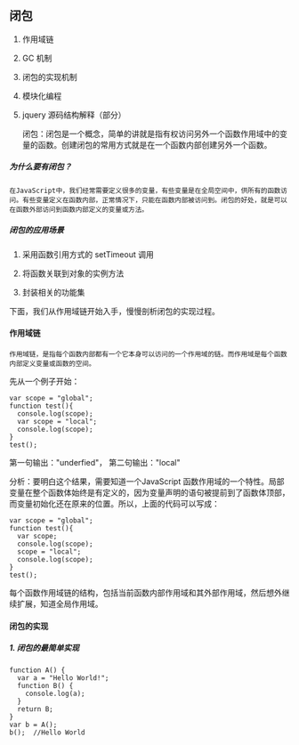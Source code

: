 
## 闭包

1. 作用域链
2. GC 机制
3. 闭包的实现机制
4. 模块化编程
5. jquery 源码结构解释（部分）


    闭包：闭包是一个概念，简单的讲就是指有权访问另外一个函数作用域中的变量的函数。创建闭包的常用方式就是在一个函数内部创建另外一个函数。

##### 为什么要有闭包？

    在JavaScript中，我们经常需要定义很多的变量，有些变量是在全局空间中，供所有的函数访问。有些变量定义在函数内部，正常情况下，只能在函数内部被访问到。闭包的好处，就是可以在函数外部访问到函数内部定义的变量或方法。

##### 闭包的应用场景

1. 采用函数引用方式的 setTimeout 调用

2. 将函数关联到对象的实例方法

3. 封装相关的功能集


下面，我们从作用域链开始入手，慢慢剖析闭包的实现过程。

#### 作用域链

    作用域链，是指每个函数内部都有一个它本身可以访问的一个作用域的链。而作用域是每个函数内部定义变量或函数的空间。

先从一个例子开始：

    var scope = "global";
    function test(){
      console.log(scope);
      var scope = "local";
      console.log(scope);
    }
    test();

第一句输出："underfied"，
第二句输出："local"

分析：要明白这个结果，需要知道一个JavaScript 函数作用域的一个特性。局部变量在整个函数体始终是有定义的，因为变量声明的语句被提前到了函数体顶部，而变量初始化还在原来的位置。所以，上面的代码可以写成：

    var scope = "global";
    function test(){
      var scope;
      console.log(scope);
      scope = "local";
      console.log(scope);
    }
    test();


每个函数作用域链的结构，包括当前函数内部作用域和其外部作用域，然后想外继续扩展，知道全局作用域。

#### 闭包的实现

##### 1. 闭包的最简单实现

    function A() {
      var a = "Hello World!";
      function B() {
        console.log(a);
      }
      return B;
    }
    var b = A();
    b();  //Hello World
